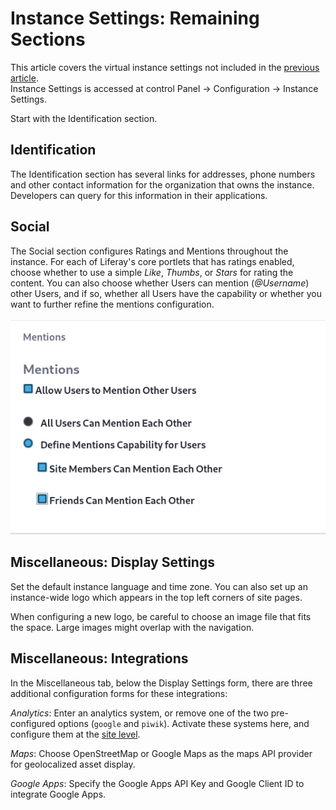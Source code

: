 # Instance Settings: Remaining Sections [](id=instance-settings-remaining-sections)

This article covers the virtual instance settings not included in the 
[previous article](/discover/portal/-/knowledge_base/7-1/instance-settings).  
Instance Settings is accessed at control Panel &rarr; Configuration &rarr;
Instance Settings.

Start with the Identification section.

## Identification [](id=identification)

The Identification section has several links for addresses, phone numbers and
other contact information for the organization that owns the instance.
Developers can query for this information in their applications.

## Social [](id=social)

The Social section configures Ratings and Mentions throughout the instance. For
each of Liferay's core portlets that has ratings enabled, choose whether to use
a simple *Like*, *Thumbs*, or *Stars* for rating the content. You can also
choose whether Users can mention (*@Username*) other Users, and if so, whether
all Users have the capability or whether you want to further refine the mentions
configuration.

![Figure 1: Configure the Mentions capability throughout a virtual instance.](../../../images/instance-settings-mentions.png)

## Miscellaneous: Display Settings [](id=miscellaneous-display-settings)

Set the default instance language and time zone. You can also set up an
instance-wide logo which appears in the top left corners of site pages. 

When configuring a new logo, be careful to choose an image file that fits the
space. Large images might overlap with the navigation. 

<!-- Should we provide a range of recommended parameters for custom logos?  -->

## Miscellaneous: Integrations [](id=miscellaneous-integrations)

In the Miscellaneous tab, below the Display Settings form, there are
three additional configuration forms for these integrations:

*Analytics*: Enter an analytics system, or remove one of the two pre-configured
options (`google` and `piwik`). Activate these systems here, and configure them
at the 
[site level](/discover/portal/-/knowledge_base/7-1/advanced-site-settings#analytics).

*Maps*: Choose OpenStreetMap or Google Maps as the maps API provider for
geolocalized asset display.

*Google Apps*: Specify the Google Apps API Key and Google Client ID to integrate
Google Apps. <!-- Is this now GSuite?-->

